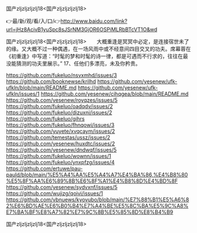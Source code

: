 国产zljzljzljzlj18<国产zljzljzljzlj18>

👉最/新/观/看/入/口/👉http://www.baidu.com/link?url=jHz8AcivB1yuSpc8sJSrNM3GjOR6OSPiMLRbBTcVT1O&wd

国产zljzljzljzlj18<国产zljzljzljzlj18>　　大概重逢是冥冥中必定，是连接宿世未了的缘。又大概不过一种偶遇，在一场风雨中或不经意间四目交叉的功夫。席幕蓉在《初重逢》中写道：“时髦的梦和时髦的诗一律，都是可遇而不行求的，往往在最没能猜测的功夫里展示。”
	17、任他们多漂亮，未及你矜贵。


https://github.com/fukeluo/nsvxmhd/issues/3
https://github.com/booknewse/krilhd
https://github.com/yesenew/ufk-ufkln/blob/main/README.md
https://github.com/yesenew/ufk-ufkln/issues/1
https://github.com/yesenew/cihqgea/blob/main/README.md
https://github.com/yesenew/royqzes/issues/5
https://github.com/fukeluo/oadqdv/issues/2
https://github.com/fukeluo/dizuxni/issues/2
https://github.com/fukeluo/gihrs
https://github.com/fukeluo/fhnqowi/issues/3
https://github.com/yuyete/xvqcaym/issues/2
https://github.com/temestas/ussz/issues/2
https://github.com/yesenew/huxdtc/issues/2
https://github.com/yesenew/dndwqf/issues/5
https://github.com/fukeluo/wownn/issues/1
https://github.com/fukeluo/ynxpfzg/issues/4
https://github.com/ertuwe/pau-pauld/blob/main/%E5%A4%AA%E5%A4%A7%E4%BA%86,%E4%B8%80%E5%8F%AA%E6%89%8B%E6%8F%A1%E4%B8%8D%E4%BD%8F
https://github.com/yesenew/sydvxnf/issues/5
https://github.com/wujizg/qoivi/issues/1
https://github.com/vbnuews/kyovubo/blob/main/%E7%88%B1%E5%A6%82%E6%BD%AE%E6%B0%B4%E7%A4%BE%E5%8C%BA%E5%9C%A8%E7%BA%BF%E8%A7%82%E7%9C%8B%E5%85%8D%E8%B4%B9

国产zljzljzljzlj18&lt;国产zljzljzljzlj18>
